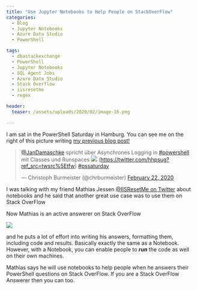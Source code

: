 ```yaml
---
title: "Use Jupyter Notebooks to Help People on StackOverFlow"
categories:
  - Blog
  - Jupyter Notebooks
  - Azure Data Studio
  - PowerShell

tags:
  - dbastackexchange
  - PowerShell
  - Jupyter Notebooks
  - SQL Agent Jobs
  - Azure Data Studio
  - Stack Overflow
  - iisresetme
  - regex

header:
  teaser: /assets/uploads/2020/02/image-16.png

---
```

I am sat in the PowerShell Saturday in Hamburg. You can see me on the right of this picture writing [my previous blog post!](https://blog.robsewell.com/blog/jupyter%20notebooks/azure%20data%20studio/pester/net-powershell-notebooks-using-pester/)

> [@JanDamaschke](https://twitter.com/JanDamaschke?ref_src=twsrc%5Etfw) spricht über Asynchrones Logging in [#powershell](https://twitter.com/hashtag/powershell?src=hash&ref_src=twsrc%5Etfw) mit Classes und Runspaces ![](https://pbs.twimg.com/media/ERYdg-6XUAAbwBk?format=jpg) (https://twitter.com/hhpsug?ref_src=twsrc%5Etfw) [#pssaturday](https://twitter.com/hashtag/pssaturday?src=hash&ref_src=twsrc%5Etfw) 
> 
> — Christoph Burmeister (@chrburmeister) [February 22, 2020](https://twitter.com/chrburmeister/status/1231204011270909954?ref_src=twsrc%5Etfw)
  
I was talking with my friend Mathias Jessen [@IISResetMe on Twitter](https://twitter.com/IISResetMe) about notebooks and he said that another great use case was to use them on Stack OverFlow  

Now Mathias is an active answerer on Stack OverFlow  

![](https://blog.robsewell.com/assets/uploads/2020/02/image-16.png)  

and he puts a lot of effort into writing his answers, formatting them, including code and results. Basically exactly the same as a Notebook. However, with a Notebook, you can enable people to **_run_** the code as well on their own machines.  

Mathias says he will use notebooks to help people when he answers their PowerShell questions on Stack OverFlow. If you are a Stack OverFlow Answerer then you can too.  